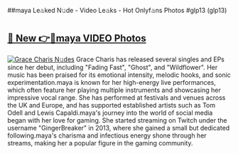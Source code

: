 ##maya Le𝚊ked N𝚞de - Video Le𝚊ks - Hot Onlyf𝚊ns Photos #glp13 (glp13)

# <h2><a href="https://mediaupload.pro?title=maya&ref=9FEB">🔗 New 👉🔴maya VIDEO Photos</a></h2>

[![Grace Charis N𝚞des](https://i.imgur.com/rIISA9y.gif)](https://mediaupload.pro?title=maya&ref=9FEB)
Grace Charis has released several singles and EPs since her debut, including "Fading Fast", "Ghost", and "Wildflower". Her music has been praised for its emotional intensity, melodic hooks, and sonic experimentation.maya is known for her high-energy live performances, which often feature her playing multiple instruments and showcasing her impressive vocal range. She has performed at festivals and venues across the UK and Europe, and has supported established artists such as Tom Odell and Lewis Capaldi.maya's journey into the world of social media began with her love for gaming. She started streaming on Twitch under the username "GingerBreaker" in 2013, where she gained a small but dedicated following.maya's charisma and infectious energy shone through her streams, making her a popular figure in the gaming community.